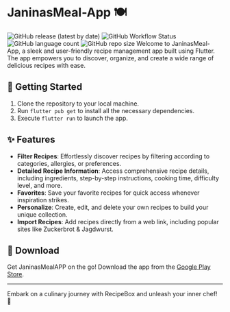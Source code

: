 # JaninasMeal-App 🍽️
![GitHub release (latest by date)](https://img.shields.io/github/v/release/Flippchen/JaninasMeal-App?style=flat-square) ![GitHub Workflow Status](https://img.shields.io/github/actions/workflow/status/Flippchen/JaninasMeal-App/flutter.yaml?style=flat-square)   ![GitHub language count](https://img.shields.io/github/languages/count/Flippchen/JaninasMeal-App?style=flat-square) ![GitHub repo size](https://img.shields.io/github/repo-size/Flippchen/JaninasMeal-App?style=flat-square)
Welcome to JaninasMeal-App, a sleek and user-friendly recipe management app built using Flutter. The app empowers you to discover, organize, and create a wide range of delicious recipes with ease.

## 🌟 Getting Started

1. Clone the repository to your local machine.
2. Run `flutter pub get` to install all the necessary dependencies.
3. Execute `flutter run` to launch the app.

## ✨ Features

- **Filter Recipes**: Effortlessly discover recipes by filtering according to categories, allergies, or preferences.
- **Detailed Recipe Information**: Access comprehensive recipe details, including ingredients, step-by-step instructions, cooking time, difficulty level, and more.
- **Favorites**: Save your favorite recipes for quick access whenever inspiration strikes.
- **Personalize**: Create, edit, and delete your own recipes to build your unique collection.
- **Import Recipes**: Add recipes directly from a web link, including popular sites like Zuckerbrot & Jagdwurst.

## 📲 Download

Get JaninasMealAPP on the go! Download the app from the [Google Play Store](https://play.google.com/store/apps/details?id=com.flippchen.janinasmealapp).

---

Embark on a culinary journey with RecipeBox and unleash your inner chef! 🍳